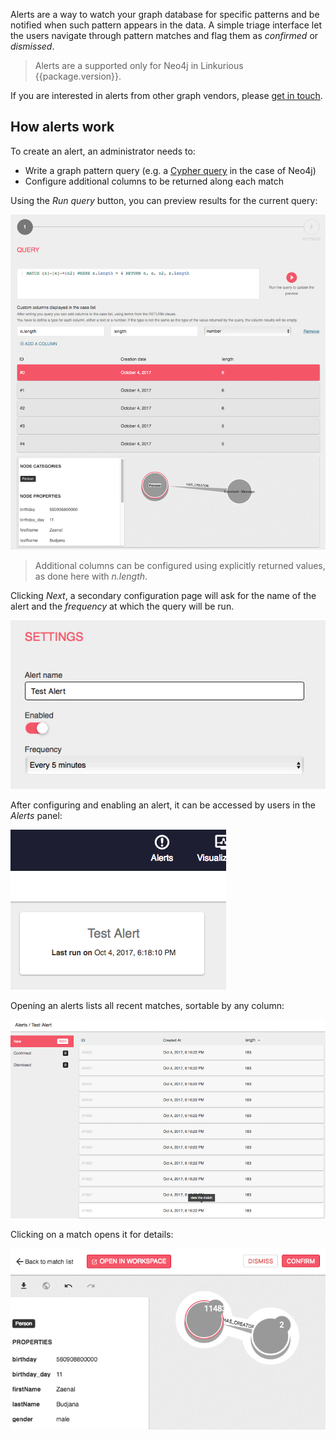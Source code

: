 Alerts are a way to watch your graph database for specific patterns and be notified
when such pattern appears in the data. 
A simple triage interface let the users navigate through pattern matches and flag
them as *confirmed* or *dismissed*.

> Alerts are a supported only for Neo4j in Linkurious {{package.version}}.

If you are interested in alerts from other graph vendors, please [get in touch](/support).

## How alerts work

To create an alert, an administrator needs to:
- Write a graph pattern query (e.g. a [Cypher query](https://neo4j.com/developer/cypher-query-language/) in the case of Neo4j)
- Configure additional columns to be returned along each match

Using the *Run query* button, you can preview results for the current query:

![](create-alert1.png)

> Additional columns can be configured using explicitly returned values, as done here with *n.length*.

Clicking *Next*, a secondary configuration page will ask for the name of the alert and the *frequency*
at which the query will be run.

![](create-alert2.png)

After configuring and enabling an alert, it can be accessed by users in the *Alerts* panel:

![](alert-list.png)

Opening an alerts lists all recent matches, sortable by any column:

![](match-list.png)

Clicking on a match opens it for details:

![](match-details.png)
